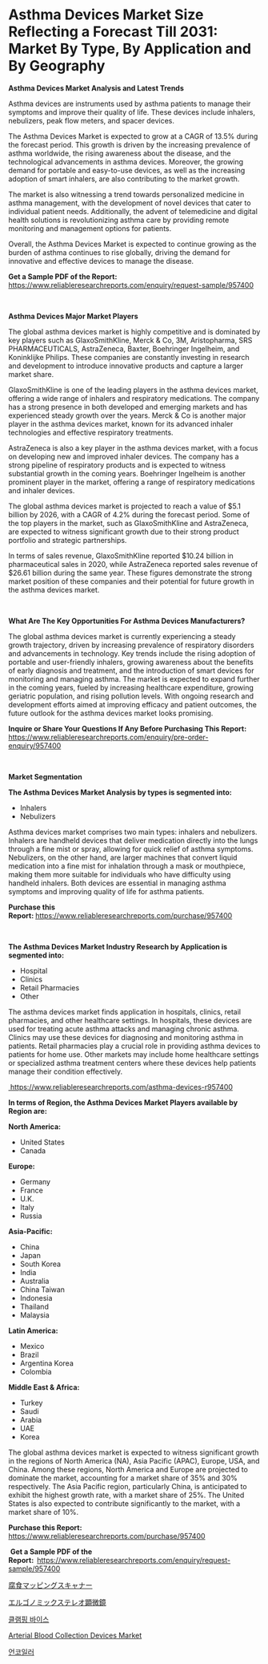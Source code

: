 <p><h1>Asthma Devices Market Size Reflecting a Forecast Till 2031: Market By Type, By Application and By Geography</h1></p><p><strong>Asthma Devices Market Analysis and Latest Trends</strong></p>
<p><p>Asthma devices are instruments used by asthma patients to manage their symptoms and improve their quality of life. These devices include inhalers, nebulizers, peak flow meters, and spacer devices.</p><p>The Asthma Devices Market is expected to grow at a CAGR of 13.5% during the forecast period. This growth is driven by the increasing prevalence of asthma worldwide, the rising awareness about the disease, and the technological advancements in asthma devices. Moreover, the growing demand for portable and easy-to-use devices, as well as the increasing adoption of smart inhalers, are also contributing to the market growth.</p><p>The market is also witnessing a trend towards personalized medicine in asthma management, with the development of novel devices that cater to individual patient needs. Additionally, the advent of telemedicine and digital health solutions is revolutionizing asthma care by providing remote monitoring and management options for patients.</p><p>Overall, the Asthma Devices Market is expected to continue growing as the burden of asthma continues to rise globally, driving the demand for innovative and effective devices to manage the disease.</p></p>
<p><strong>Get a Sample PDF of the Report:&nbsp;</strong> <a href="https://www.reliableresearchreports.com/enquiry/request-sample/957400">https://www.reliableresearchreports.com/enquiry/request-sample/957400</a></p>
<p>&nbsp;</p>
<p><strong>Asthma Devices Major Market Players</strong></p>
<p><p>The global asthma devices market is highly competitive and is dominated by key players such as GlaxoSmithKline, Merck & Co, 3M, Aristopharma, SRS PHARMACEUTICALS, AstraZeneca, Baxter, Boehringer Ingelheim, and Koninklijke Philips. These companies are constantly investing in research and development to introduce innovative products and capture a larger market share.</p><p>GlaxoSmithKline is one of the leading players in the asthma devices market, offering a wide range of inhalers and respiratory medications. The company has a strong presence in both developed and emerging markets and has experienced steady growth over the years. Merck & Co is another major player in the asthma devices market, known for its advanced inhaler technologies and effective respiratory treatments.</p><p>AstraZeneca is also a key player in the asthma devices market, with a focus on developing new and improved inhaler devices. The company has a strong pipeline of respiratory products and is expected to witness substantial growth in the coming years. Boehringer Ingelheim is another prominent player in the market, offering a range of respiratory medications and inhaler devices.</p><p>The global asthma devices market is projected to reach a value of $5.1 billion by 2026, with a CAGR of 4.2% during the forecast period. Some of the top players in the market, such as GlaxoSmithKline and AstraZeneca, are expected to witness significant growth due to their strong product portfolio and strategic partnerships.</p><p>In terms of sales revenue, GlaxoSmithKline reported $10.24 billion in pharmaceutical sales in 2020, while AstraZeneca reported sales revenue of $26.61 billion during the same year. These figures demonstrate the strong market position of these companies and their potential for future growth in the asthma devices market.</p></p>
<p>&nbsp;</p>
<p><strong>What Are The Key Opportunities For Asthma Devices Manufacturers?</strong></p>
<p><p>The global asthma devices market is currently experiencing a steady growth trajectory, driven by increasing prevalence of respiratory disorders and advancements in technology. Key trends include the rising adoption of portable and user-friendly inhalers, growing awareness about the benefits of early diagnosis and treatment, and the introduction of smart devices for monitoring and managing asthma. The market is expected to expand further in the coming years, fueled by increasing healthcare expenditure, growing geriatric population, and rising pollution levels. With ongoing research and development efforts aimed at improving efficacy and patient outcomes, the future outlook for the asthma devices market looks promising.</p></p>
<p><strong>Inquire or Share Your Questions If Any Before Purchasing This Report:</strong> <a href="https://www.reliableresearchreports.com/enquiry/pre-order-enquiry/957400">https://www.reliableresearchreports.com/enquiry/pre-order-enquiry/957400</a></p>
<p>&nbsp;</p>
<p><strong>Market Segmentation</strong></p>
<p><strong>The Asthma Devices Market Analysis by types is segmented into:</strong></p>
<p><ul><li>Inhalers</li><li>Nebulizers</li></ul></p>
<p><p>Asthma devices market comprises two main types: inhalers and nebulizers. Inhalers are handheld devices that deliver medication directly into the lungs through a fine mist or spray, allowing for quick relief of asthma symptoms. Nebulizers, on the other hand, are larger machines that convert liquid medication into a fine mist for inhalation through a mask or mouthpiece, making them more suitable for individuals who have difficulty using handheld inhalers. Both devices are essential in managing asthma symptoms and improving quality of life for asthma patients.</p></p>
<p><strong>Purchase this Report:&nbsp;</strong><a href="https://www.reliableresearchreports.com/purchase/957400">https://www.reliableresearchreports.com/purchase/957400</a></p>
<p>&nbsp;</p>
<p><strong>The Asthma Devices Market Industry Research by Application is segmented into:</strong></p>
<p><ul><li>Hospital</li><li>Clinics</li><li>Retail Pharmacies</li><li>Other</li></ul></p>
<p><p>The asthma devices market finds application in hospitals, clinics, retail pharmacies, and other healthcare settings. In hospitals, these devices are used for treating acute asthma attacks and managing chronic asthma. Clinics may use these devices for diagnosing and monitoring asthma in patients. Retail pharmacies play a crucial role in providing asthma devices to patients for home use. Other markets may include home healthcare settings or specialized asthma treatment centers where these devices help patients manage their condition effectively.</p></p>
<p><a href="https://www.reliableresearchreports.com/asthma-devices-r957400">&nbsp;https://www.reliableresearchreports.com/asthma-devices-r957400</a></p>
<p><strong>In terms of Region, the Asthma Devices Market Players available by Region are:</strong></p>
<p>
    <p> <strong> North America: </strong>
        <ul>
            <li>United States</li>
            <li>Canada</li>
        </ul>
        </p> 
    <p> <strong> Europe: </strong>
        <ul>
            <li>Germany</li>
            <li>France</li>
            <li>U.K.</li>
            <li>Italy</li>
            <li>Russia</li>
        </ul>
        </p> 
    <p> <strong> Asia-Pacific: </strong>
        <ul>
            <li>China</li>
            <li>Japan</li>
            <li>South Korea</li>
            <li>India</li>
            <li>Australia</li>
            <li>China Taiwan</li>
            <li>Indonesia</li>
            <li>Thailand</li>
            <li>Malaysia</li>
        </ul>
        </p> 
    <p> <strong> Latin America: </strong>
        <ul>
            <li>Mexico</li>
            <li>Brazil</li>
            <li>Argentina Korea</li>
            <li>Colombia</li>
        </ul>
        </p> 
    <p> <strong> Middle East & Africa: </strong>
        <ul>
            <li>Turkey</li>
            <li>Saudi</li>
            <li>Arabia</li>
            <li>UAE</li>
            <li>Korea</li>
        </ul>
    </p>
    </p>
<p><p>The global asthma devices market is expected to witness significant growth in the regions of North America (NA), Asia Pacific (APAC), Europe, USA, and China. Among these regions, North America and Europe are projected to dominate the market, accounting for a market share of 35% and 30% respectively. The Asia Pacific region, particularly China, is anticipated to exhibit the highest growth rate, with a market share of 25%. The United States is also expected to contribute significantly to the market, with a market share of 10%.</p></p>
<p><strong>Purchase this Report: </strong><a href="https://www.reliableresearchreports.com/purchase/957400">https://www.reliableresearchreports.com/purchase/957400</a></p>
<p>&nbsp;<strong>Get a Sample PDF of the Report:&nbsp;&nbsp;</strong><a href="https://www.reliableresearchreports.com/enquiry/request-sample/957400">https://www.reliableresearchreports.com/enquiry/request-sample/957400</a></p>
<p><strong></strong></p>
<p><p><a href="https://github.com/oqxogxyvqe90775/Market-Research-Report-List-2/blob/main/516223448930.md">腐食マッピングスキャナー</a></p><p><a href="https://github.com/VellaJacobi2023/Market-Research-Report-List-1/blob/main/644944748931.md">エルゴノミックステレオ顕微鏡</a></p><p><a href="https://github.com/OwenHamiytll568745/Market-Research-Report-List-1/blob/main/762399143560.md">클램핑 바이스</a></p><p><a href="https://github.com/nancykennedykellievqfqt2/Market-Research-Report-List-2/blob/main/arterial-blood-collection-devices-market.md">Arterial Blood Collection Devices Market</a></p><p><a href="https://github.com/vdhdwjyp90142/Market-Research-Report-List-2/blob/main/984578043559.md">언코일러</a></p></p>